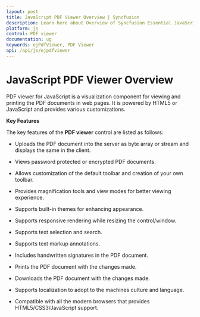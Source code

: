 ```yaml
---
layout: post
title: JavaScript PDF Viewer Overview | Syncfusion
description: Learn here about Overview of Syncfusion Essential JavaScript PDF Viewer Control, its elements, and more.
platform: js
control: PDF viewer
documentation: ug
keywords: ejPdfViewer, PDF Viewer
api: /api/js/ejpdfviewer
---
```


# JavaScript PDF Viewer Overview

PDF viewer for JavaScript is a visualization component for viewing and printing the PDF documents in web pages. It is powered by HTML5 or JavaScript and provides various customizations.


**Key Features**

The key features of the **PDF viewer** control are listed as follows:

* Uploads the PDF document into the server as byte array or stream and displays the same in the client.

* Views password protected or encrypted PDF documents.

* Allows customization of the default toolbar and creation of your own toolbar.

* Provides magnification tools and view modes for better viewing experience.

* Supports built-in themes for enhancing appearance.

* Supports responsive rendering while resizing the control/window.

* Supports text selection and search.

* Supports text markup annotations.

* Includes handwritten signatures in the PDF document.

* Prints the PDF document with the changes made.

* Downloads the PDF document with the changes made.

* Supports localization to adopt to the machines culture and language.

* Compatible with all the modern browsers that provides HTML5/CSS3/JavaScript support.
